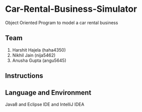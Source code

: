 # Car-Rental-Business-Simulator
Object Oriented Program to model a car rental business

## Team
1. Harshit Hajela (haha4350)
2. Nikhil Jain (nija5462)
3. Anusha Gupta (angu5645)

## Instructions

## Language and Environment
Java8 and Eclipse IDE and IntelliJ IDEA



